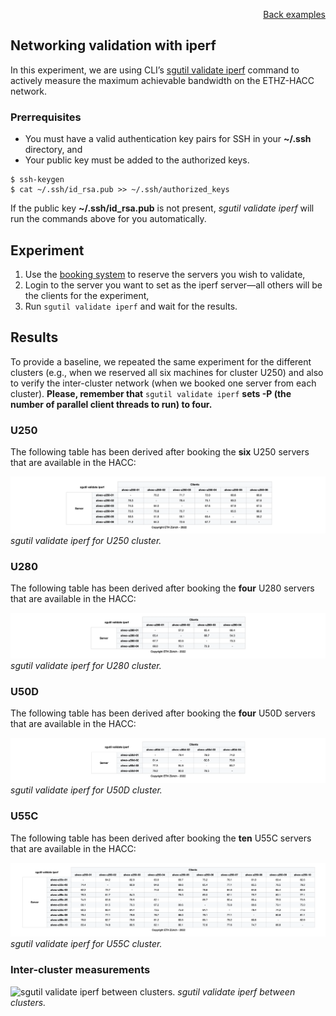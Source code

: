<div id="readme" class="Box-body readme blob js-code-block-container">
<article class="markdown-body entry-content p-3 p-md-6" itemprop="text">
<p align="right">
<a href="https://github.com/fpgasystems/sgrt/blob/main/examples.md#examples">Back examples</a>
</p>

# Networking validation with iperf
In this experiment, we are using CLI’s [sgutil validate iperf](../cli/manual/sgutil-validate-mpi.md#sgutil-validate-mpi) command to actively measure the maximum achievable bandwidth on the ETHZ-HACC network.

### Prerrequisites
* You must have a valid authentication key pairs for SSH in your **~/.ssh** directory, and
* Your public key must be added to the authorized keys. 

```
$ ssh-keygen
$ cat ~/.ssh/id_rsa.pub >> ~/.ssh/authorized_keys
```

If the public key **~/.ssh/id_rsa.pub** is not present, *sgutil validate iperf* will run the commands above for you automatically.

## Experiment
1. Use the [booking system](https://alveo-booking.ethz.ch/login.php) to reserve the servers you wish to validate,
2. Login to the server you want to set as the iperf server—all others will be the clients for the experiment,
3. Run ```sgutil validate iperf``` and wait for the results.

## Results
To provide a baseline, we repeated the same experiment for the different clusters (e.g., when we reserved all six machines for cluster U250) and also to verify the inter-cluster network (when we booked one server from each cluster). **Please, remember that** ```sgutil validate iperf``` **sets -P (the number of parallel client threads to run) to four.**

### U250
The following table has been derived after booking the **six** U250 servers that are available in the HACC:

![sgutil validate iperf for U250 cluster.](./sgutil-validate-iperf-U250.png "sgutil validate iperf for U250 cluster.")
*sgutil validate iperf for U250 cluster.*

### U280
The following table has been derived after booking the **four** U280 servers that are available in the HACC:

![sgutil validate iperf for U280 cluster.](./sgutil-validate-iperf-U280.png "sgutil validate iperf for U280 cluster.")
*sgutil validate iperf for U280 cluster.*

### U50D
The following table has been derived after booking the **four** U50D servers that are available in the HACC:

![sgutil validate iperf for U50D cluster.](./sgutil-validate-iperf-U50D.png "sgutil validate iperf for U50D cluster.")
*sgutil validate iperf for U50D cluster.*

### U55C
The following table has been derived after booking the **ten** U55C servers that are available in the HACC:

![sgutil validate iperf for U55C cluster.](./sgutil-validate-iperf-U55C.png "sgutil validate iperf for U250 cluster.")
*sgutil validate iperf for U55C cluster.*

### Inter-cluster measurements

![sgutil validate iperf between clusters.](../imgs/inter-cluster.png "sgutil validate iperf between clusters.")
*sgutil validate iperf between clusters.*